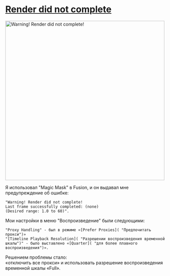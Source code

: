 # [Render did not complete](https://forum.blackmagicdesign.com/viewtopic.php?f=21&t=149942)

<img src="https://github.com/orrstudio/Manuals/raw/main/03 HELP & MAN/01 DaVinci Resolve/Render did not complete.PNG" width="500px" title="Warning! Render did not complete!">

Я использовал "Magic Mask" в Fusion, и он выдавал мне предупреждение об ошибке:  
```
"Warning! Render did not complete!  
Last frame successfully completed: (none)  
(Desired range: 1.0 to 60)".  
```
Мои настройки в меню "Воспроизведение" были следующими:  
```
"Proxy Handling" - был в режиме «[Prefer Proxies]( "Предпочитать прокси")»  
"[Timeline Playback Resolution]( "Разрешении воспроизведения временной шкалы")" - было выставлено «[Quarter]( "для более плавного воспроизведения")».  
```
Решением проблемы стало:  
«отключить все прокси» и использовать разрешение воспроизведения временной шкалы «Full».  

